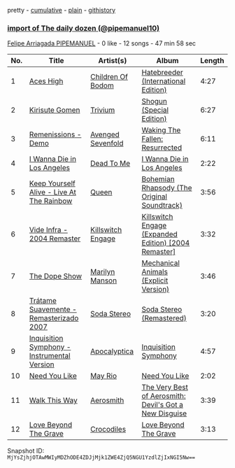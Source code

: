 pretty - [cumulative](/playlists/cumulative/5nz3AAoDyHSidelqd2fnci.md) - [plain](/playlists/plain/5nz3AAoDyHSidelqd2fnci) - [githistory](https://github.githistory.xyz/mackorone/spotify-playlist-archive/blob/main/playlists/plain/5nz3AAoDyHSidelqd2fnci)

### [import of The daily dozen \(@pipemanuel10\)](https://open.spotify.com/playlist/5nz3AAoDyHSidelqd2fnci)

> 

[Felipe Arriagada PIPEMANUEL](https://open.spotify.com/user/12145835791) - 0 like - 12 songs - 47 min 58 sec

| No. | Title | Artist(s) | Album | Length |
|---|---|---|---|---|
| 1 | [Aces High](https://open.spotify.com/track/0M9DMRvqGZWKxg3DQtYEic) | [Children Of Bodom](https://open.spotify.com/artist/1xUhNgw4eJDZfvumIpcz1B) | [Hatebreeder \(International Edition\)](https://open.spotify.com/album/55H8LerEv2RiQ219d9oPeA) | 4:27 |
| 2 | [Kirisute Gomen](https://open.spotify.com/track/5oELEE5XmqWw9gIFsb878g) | [Trivium](https://open.spotify.com/artist/278ZYwGhdK6QTzE3MFePnP) | [Shogun \(Special Edition\)](https://open.spotify.com/album/0kIXzVzbFuUf5kxM8US67m) | 6:27 |
| 3 | [Remenissions \- Demo](https://open.spotify.com/track/3KHQrAYY5uXXx861VZ3q2S) | [Avenged Sevenfold](https://open.spotify.com/artist/0nmQIMXWTXfhgOBdNzhGOs) | [Waking The Fallen: Resurrected](https://open.spotify.com/album/23M9qOX1iPIlHKfm4l3oKU) | 6:11 |
| 4 | [I Wanna Die in Los Angeles](https://open.spotify.com/track/0CDKEvcZFbZO1YTgpZxZno) | [Dead To Me](https://open.spotify.com/artist/0WwbVkYbderW7JeP79ApoL) | [I Wanna Die in Los Angeles](https://open.spotify.com/album/4uJeecYvf6JU7EF9LtLIw9) | 2:22 |
| 5 | [Keep Yourself Alive \- Live At The Rainbow](https://open.spotify.com/track/34pz8XUZRfw04lk4DPtwa7) | [Queen](https://open.spotify.com/artist/1dfeR4HaWDbWqFHLkxsg1d) | [Bohemian Rhapsody \(The Original Soundtrack\)](https://open.spotify.com/album/6i6folBtxKV28WX3msQ4FE) | 3:56 |
| 6 | [Vide Infra \- 2004 Remaster](https://open.spotify.com/track/4bU2ak4Wjsjn4pF783qhdJ) | [Killswitch Engage](https://open.spotify.com/artist/37394IP6uhnjIpsawpMu4l) | [Killswitch Engage \(Expanded Edition\) \[2004 Remaster\]](https://open.spotify.com/album/1MgyBHsiad6REK9veCUATT) | 3:32 |
| 7 | [The Dope Show](https://open.spotify.com/track/1wrIp2G2kEa2pt6jsUJ05A) | [Marilyn Manson](https://open.spotify.com/artist/2VYQTNDsvvKN9wmU5W7xpj) | [Mechanical Animals \(Explicit Version\)](https://open.spotify.com/album/5Ljq72RxzQfkKaOtxPf3Zq) | 3:46 |
| 8 | [Trátame Suavemente \- Remasterizado 2007](https://open.spotify.com/track/65DBZofI0b79kfHTcWWDuU) | [Soda Stereo](https://open.spotify.com/artist/7An4yvF7hDYDolN4m5zKBp) | [Soda Stereo \(Remastered\)](https://open.spotify.com/album/3i4nU0OIi7gMmXDEhG9ZRt) | 3:20 |
| 9 | [Inquisition Symphony \- Instrumental Version](https://open.spotify.com/track/0sLaYWSKsutAHx3ZXe0WTW) | [Apocalyptica](https://open.spotify.com/artist/4Lm0pUvmisUHMdoky5ch2I) | [Inquisition Symphony](https://open.spotify.com/album/43ZBK0wkWhW6v5Pdx7ht6d) | 4:57 |
| 10 | [Need You Like](https://open.spotify.com/track/0K28plOjXm5jrSUzl0rXSf) | [May Rio](https://open.spotify.com/artist/1SlT1K1OULPzNSwmieTA2w) | [Need You Like](https://open.spotify.com/album/0uECcKilcsQ7i0U1WwSx47) | 2:02 |
| 11 | [Walk This Way](https://open.spotify.com/track/0vBGZU6o3r2rc7PRwRCHSJ) | [Aerosmith](https://open.spotify.com/artist/7Ey4PD4MYsKc5I2dolUwbH) | [The Very Best of Aerosmith: Devil's Got a New Disguise](https://open.spotify.com/album/4kxrUUfNn4zgpSIchf06EP) | 3:39 |
| 12 | [Love Beyond The Grave](https://open.spotify.com/track/53BjsI3Lv1SIlExxGAb4p5) | [Crocodiles](https://open.spotify.com/artist/1Z4Erxt5wSXH0gbOsVJUMv) | [Love Beyond The Grave](https://open.spotify.com/album/3hyQLmDtP4UQ1sjXgi7wWj) | 3:13 |

Snapshot ID: `MjYsZjhjOTAwMWIyMDZhODE4ZDJjMjk1ZWE4ZjQ5NGU1YzdlZjIxNGI5Nw==`
